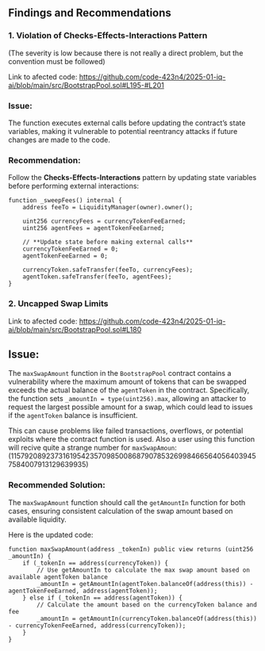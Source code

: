 ## Findings and Recommendations

### 1. **Violation of Checks-Effects-Interactions Pattern**
(The severity is low because there is not really a direct problem, but the convention must be followed)

Link to afected code: 
https://github.com/code-423n4/2025-01-iq-ai/blob/main/src/BootstrapPool.sol#L195-#L201

### Issue:  
The function executes external calls before updating the contract’s state variables, making it vulnerable to potential reentrancy attacks if future changes are made to the code.

### Recommendation:  
Follow the **Checks-Effects-Interactions** pattern by updating state variables before performing external interactions:

```solidity
function _sweepFees() internal {
    address feeTo = LiquidityManager(owner).owner();
    
    uint256 currencyFees = currencyTokenFeeEarned;
    uint256 agentFees = agentTokenFeeEarned;

    // **Update state before making external calls**
    currencyTokenFeeEarned = 0;
    agentTokenFeeEarned = 0;

    currencyToken.safeTransfer(feeTo, currencyFees);
    agentToken.safeTransfer(feeTo, agentFees);
}
```

### 2. Uncapped Swap Limits
Link to afected code: 
https://github.com/code-423n4/2025-01-iq-ai/blob/main/src/BootstrapPool.sol#L180

## Issue:
The `maxSwapAmount` function in the `BootstrapPool` contract contains a vulnerability where the maximum amount of tokens that can be swapped exceeds the actual balance of the `agentToken` in the contract. Specifically, the function sets `_amountIn = type(uint256).max`, allowing an attacker to request the largest possible amount for a swap, which could lead to issues if the `agentToken` balance is insufficient.

This can cause problems like failed transactions, overflows, or potential exploits where the contract function is used. Also a user using this function will recive quite a strange number for `maxSwapAmoun`: (115792089237316195423570985008687907853269984665640564039457584007913129639935)




### Recommended Solution:

The `maxSwapAmount` function should call the `getAmountIn` function for both cases, ensuring consistent calculation of the swap amount based on available liquidity.

Here is the updated code:

```solidity
function maxSwapAmount(address _tokenIn) public view returns (uint256 _amountIn) {
    if (_tokenIn == address(currencyToken)) {
        // Use getAmountIn to calculate the max swap amount based on available agentToken balance
        _amountIn = getAmountIn(agentToken.balanceOf(address(this)) - agentTokenFeeEarned, address(agentToken));
    } else if (_tokenIn == address(agentToken)) {
        // Calculate the amount based on the currencyToken balance and fee
        _amountIn = getAmountIn(currencyToken.balanceOf(address(this)) - currencyTokenFeeEarned, address(currencyToken));
    }
}
```